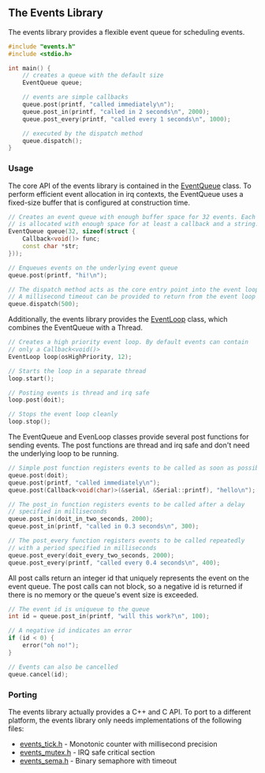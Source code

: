 ## The Events Library ##

The events library provides a flexible event queue for scheduling events.

``` cpp
#include "events.h"
#include <stdio.h>

int main() {
    // creates a queue with the default size
    EventQueue queue;

    // events are simple callbacks
    queue.post(printf, "called immediately\n");
    queue.post_in(printf, "called in 2 seconds\n", 2000);
    queue.post_every(printf, "called every 1 seconds\n", 1000);

    // executed by the dispatch method
    queue.dispatch();
}
```


### Usage ###

The core API of the events library is contained in the
[EventQueue](EventQueue.h) class. To perform efficient event allocation
in irq contexts, the EventQueue uses a fixed-size buffer that is configured
at construction time.

``` cpp
// Creates an event queue with enough buffer space for 32 events. Each event
// is allocated with enough space for at least a callback and a string.
EventQueue queue(32, sizeof(struct {
    Callback<void()> func;
    const char *str;
}));

// Enqueues events on the underlying event queue
queue.post(printf, "hi!\n");

// The dispatch method acts as the core entry point into the event loop
// A millisecond timeout can be provided to return from the event loop
queue.dispatch(500);
```

Additionally, the events library provides the [EventLoop](EventLoop.h) class,
which combines the EventQueue with a Thread.

``` cpp
// Creates a high priority event loop. By default events can contain
// only a Callback<void()>
EventLoop loop(osHighPriority, 12);

// Starts the loop in a separate thread
loop.start();

// Posting events is thread and irq safe
loop.post(doit);

// Stops the event loop cleanly
loop.stop();
```

The EventQueue and EvenLoop classes provide several post functions for
sending events. The post functions are thread and irq safe and don't need
the underlying loop to be running.

``` cpp
// Simple post function registers events to be called as soon as possible
queue.post(doit);
queue.post(printf, "called immediately\n");
queue.post(Callback<void(char)>(&serial, &Serial::printf), "hello\n");

// The post_in function registers events to be called after a delay
// specified in milliseconds
queue.post_in(doit_in_two_seconds, 2000);
queue.post_in(printf, "called in 0.3 seconds\n", 300);

// The post_every function registers events to be called repeatedly
// with a period specified in milliseconds
queue.post_every(doit_every_two_seconds, 2000);
queue.post_every(printf, "called every 0.4 seconds\n", 400);
```

All post calls return an integer id that uniquely represents the event
on the event queue. The post calls can not block, so a negative id is
returned if there is no memory or the queue's event size is exceeded.

``` cpp
// The event id is uniqueue to the queue
int id = queue.post_in(printf, "will this work?\n", 100);

// A negative id indicates an error
if (id < 0) {
    error("oh no!");
}

// Events can also be cancelled
queue.cancel(id);
```


### Porting ###

The events library actually provides a C++ and C API. To port to a different
platform, the events library only needs implementations of the following
files:

- [events_tick.h](events-c/events_tick.h) - Monotonic counter with millisecond precision
- [events_mutex.h](events-c/events_mutex.h) - IRQ safe critical section
- [events_sema.h](events-c/events_sema.h) - Binary semaphore with timeout
